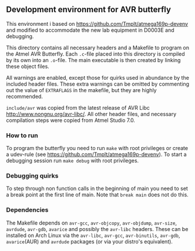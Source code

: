 ## Development environment for AVR butterfly

This environment i based on <https://github.com/Tmplt/atmega169p-devenv> and
modified to accommodate the new lab equipment in D0003E and debugging.

This directory contains all necessary headers and a Makefile to program on the Atmel AVR Butterfly.
Each `.c`-file placed into this directory is compiled by its own into an `.o`-file.
The main executable is then created by linking these object files.

All warnings are enabled, except those for quirks used in abundance by the included header files.
These extra warnings can be omitted by commenting out the value of `EXTRAFLAGS` in the makefile, but they are highly recommended.

`include/avr` was copied from the latest release of AVR Libc
<http://www.nongnu.org/avr-libc/>. All other header files, and necessary compilation
steps were copied from Atmel Studio 7.0.

### How to run
To program the butterfly you need to run `make` with root privileges or create a udev-rule
(see <https://github.com/Tmplt/atmega169p-devenv>). To start a debugging session
run `make debug` with root privileges.

### Debugging quirks
To step through non function calls in the beginning of main you need to set a break
point at the first line of main. Note that `break main` does not do this.


### Dependencies
The Makefile depends on `avr-gcc`, `avr-objcopy`, `avr-objdump`, `avr-size`, `avrdude`, `avr-gdb`, `avarice`
and possibly the `avr-libc` headers.
These can be installed on Arch Linux via the `avr-libc`, `avr-gcc`, `avr-binutils`, `avr-gdb`, `avarice`(AUR) and `avrdude` packages (or via your distro's equivalent).
